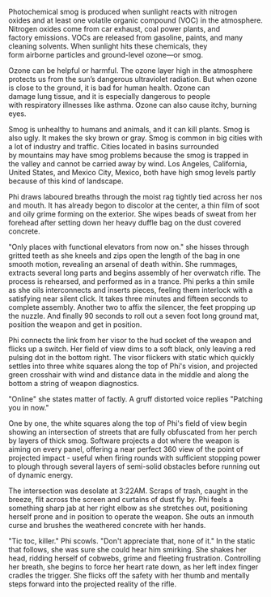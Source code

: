Photochemical smog is produced when sunlight reacts with nitrogen oxides and at least one volatile organic compound (VOC) in the atmosphere. Nitrogen oxides come from car exhaust, coal power plants, and factory emissions. VOCs are released from gasoline, paints, and many cleaning solvents. When sunlight hits these chemicals, they form airborne particles and ground-level ozone—or smog.  
  
Ozone can be helpful or harmful. The ozone layer high in the atmosphere protects us from the sun’s dangerous ultraviolet radiation. But when ozone is close to the ground, it is bad for human health. Ozone can damage lung tissue, and it is especially dangerous to people with respiratory illnesses like asthma. Ozone can also cause itchy, burning eyes.

Smog is unhealthy to humans and animals, and it can kill plants. Smog is also ugly. It makes the sky brown or gray. Smog is common in big cities with a lot of industry and traffic. Cities located in basins surrounded by mountains may have smog problems because the smog is trapped in the valley and cannot be carried away by wind. Los Angeles, California, United States, and Mexico City, Mexico, both have high smog levels partly because of this kind of landscape.

Phi draws laboured breaths through the moist rag tightly tied across her nos and mouth. It has already begon to discolor at the center, a thin film of soot and oily grime forming on the exterior. She wipes beads of sweat from her forehead after setting down her heavy duffle bag on the dust covered concrete. 

"Only places with functional elevators from now on." she hisses through gritted teeth as she kneels and zips open the length of the bag in one smooth motion, revealing an arsenal of death within. She rummages, extracts several long parts and begins assembly of her overwatch rifle. The process is rehearsed, and performed as in a trance. Phi perks a thin smile as she oils interconnects and inserts pieces, feeling them interlock with a satisfying near silent click. It takes three minutes and fifteen seconds to complete assembly. Another two to affix the silencer, the feet propping up the nuzzle. And finally 90 seconds to roll out a seven foot long ground mat, position the weapon and get in position. 

Phi connects the link from her visor to the hud socket of the weapon and flicks up a switch. Her field of view dims to a soft black, only leaving a red pulsing dot in the bottom right. The visor flickers with static which quickly settles into three white squares along the top of Phi's vision,  and projected green crosshair with wind and distance data in the middle and along the bottom a string of weapon diagnostics. 

"Online" she states matter of factly. 
A gruff distorted voice replies "Patching you in now."

One by one, the white squares along the top of Phi's field of view begin showing an intersection of streets that are fully obfuscated from her perch by layers of thick smog. Software projects a dot where the weapon is aiming on every panel, offering a near perfect 360 view of the point of projected impact - useful when firing rounds with sufficient stopping power to plough through several layers of semi-solid obstacles before running out of dynamic energy. 

The intersection was desolate at 3:22AM. Scraps of trash, caught in the breeze, flit across the screen and curtains of dust fly by. Phi feels a something sharp jab at her right elbow as she stretches out, positioning herself prone and in position to operate the weapon. She outs an inmouth curse and brushes the weathered concrete with her hands. 

"Tic toc, killer."
Phi scowls. "Don't appreciate that, none of it."
In the static that follows, she was sure she could hear him smirking. She shakes her head, ridding herself of cobwebs, grime and fleeting frustration. Controlling her breath, she begins to force her heart rate down, as her left index finger cradles the trigger. She flicks off the safety with her thumb and mentally steps forward into the projected reality of the rifle. 

